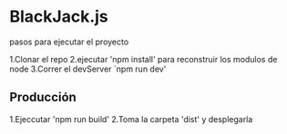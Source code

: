 # BlackJack.js
pasos para ejecutar el proyecto

1.Clonar el repo
2.ejecutar 'npm install' para reconstruir los modulos de node
3.Correr el devServer `npm  run dev'

##  Producción 

1.Ejeccutar 'npm run build'
2.Toma la carpeta 'dist' y desplegarla

